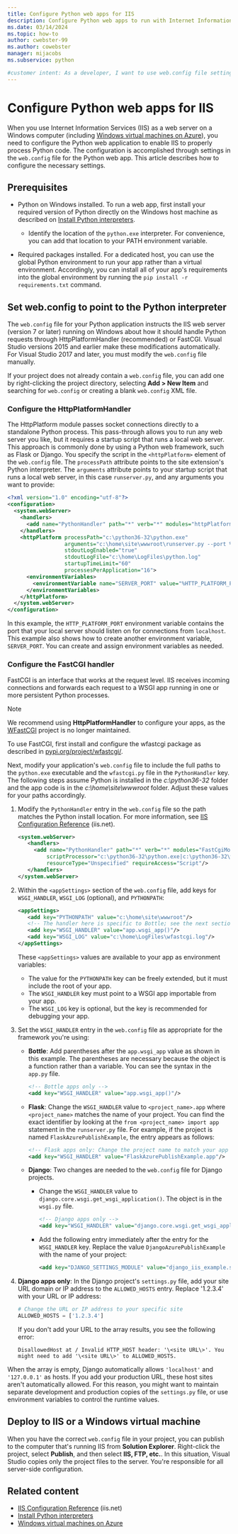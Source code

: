 ```yaml
---
title: Configure Python web apps for IIS
description: Configure Python web apps to run with Internet Information Services (IIS) from a Windows virtual machine by specifying settings in their web.config files. 
ms.date: 03/14/2024
ms.topic: how-to
author: cwebster-99
ms.author: cowebster
manager: mijacobs
ms.subservice: python

#customer intent: As a developer, I want to use web.config file settings so that I can configure Python web apps in Visual Studio to run with IIS from a Windows virtual machine.
---
```


# Configure Python web apps for IIS

When you use Internet Information Services (IIS) as a web server on a Windows computer (including [Windows virtual machines on Azure](/azure/architecture/reference-architectures/n-tier/windows-vm)), you need to configure the Python web application to enable IIS to properly process Python code. The configuration is accomplished through settings in the `web.config` file for the Python web app. This article describes how to configure the necessary settings.

## Prerequisites

- Python on Windows installed. To run a web app, first install your required version of Python directly on the Windows host machine as described on [Install Python interpreters](installing-python-interpreters.md).

   - Identify the location of the `python.exe` interpreter. For convenience, you can add that location to your PATH environment variable.

- Required packages installed. For a dedicated host, you can use the global Python environment to run your app rather than a virtual environment. Accordingly, you can install all of your app's requirements into the global environment by running the `pip install -r requirements.txt` command.

## Set web.config to point to the Python interpreter

The `web.config` file for your Python application instructs the IIS web server (version 7 or later) running on Windows about how it should handle Python requests through HttpPlatformHandler (recommended) or FastCGI. Visual Studio versions 2015 and earlier make these modifications automatically. For Visual Studio 2017 and later, you must modify the `web.config` file manually.

If your project does not already contain a `web.config` file, you can add one by right-clicking the project directory, selecting **Add > New Item** and searching for `web.config` or creating a blank `web.config` XML file.

### Configure the HttpPlatformHandler

The HttpPlatform module passes socket connections directly to a standalone Python process. This pass-through allows you to run any web server you like, but it requires a startup script that runs a local web server. This approach is commonly done by using a Python web framework, such as Flask or Django. You specify the script in the `<httpPlatform>` element of the `web.config` file. The `processPath` attribute points to the site extension's Python interpreter. The `arguments` attribute points to your startup script that runs a local web server, in this case `runserver.py`, and any arguments you want to provide:

```xml
<?xml version="1.0" encoding="utf-8"?>
<configuration>
  <system.webServer>
    <handlers>
      <add name="PythonHandler" path="*" verb="*" modules="httpPlatformHandler" resourceType="Unspecified"/>
    </handlers>
    <httpPlatform processPath="c:\python36-32\python.exe"
                  arguments="c:\home\site\wwwroot\runserver.py --port %HTTP_PLATFORM_PORT%"
                  stdoutLogEnabled="true"
                  stdoutLogFile="c:\home\LogFiles\python.log"
                  startupTimeLimit="60"
                  processesPerApplication="16">
      <environmentVariables>
        <environmentVariable name="SERVER_PORT" value="%HTTP_PLATFORM_PORT%" />
      </environmentVariables>
    </httpPlatform>
  </system.webServer>
</configuration>
```

In this example, the `HTTP_PLATFORM_PORT` environment variable contains the port that your local server should listen on for connections from `localhost`. This example also shows how to create another environment variable, `SERVER_PORT`. You can create and assign environment variables as needed.

### Configure the FastCGI handler

FastCGI is an interface that works at the request level. IIS receives incoming connections and forwards each request to a WSGI app running in one or more persistent Python processes.

> [!NOTE]
> We recommend using **HttpPlatformHandler** to configure your apps, as the [WFastCGI](https://pypi.org/project/wfastcgi/) project is no longer maintained. 

To use FastCGI, first install and configure the wfastcgi package as described in [pypi.org/project/wfastcgi/](https://pypi.io/project/wfastcgi).

Next, modify your application's `web.config` file to include the full paths to the `python.exe` executable and the `wfastcgi.py` file in the `PythonHandler` key. The following steps assume Python is installed in the *c:\python36-32* folder and the app code is in the *c:\home\site\wwwroot* folder. Adjust these values for your paths accordingly.

1. Modify the `PythonHandler` entry in the `web.config` file so the path matches the Python install location. For more information, see [IIS Configuration Reference](https://www.iis.net/configreference) (iis.net).

   ```xml
   <system.webServer>
      <handlers>
        <add name="PythonHandler" path="*" verb="*" modules="FastCgiModule"
            scriptProcessor="c:\python36-32\python.exe|c:\python36-32\wfastcgi.py"
            resourceType="Unspecified" requireAccess="Script"/>
      </handlers>
   </system.webServer>
   ```

1. Within the `<appSettings>` section of the `web.config` file, add keys for `WSGI_HANDLER`, `WSGI_LOG` (optional), and `PYTHONPATH`:

   ```xml
   <appSettings>
      <add key="PYTHONPATH" value="c:\home\site\wwwroot"/>
      <!-- The handler here is specific to Bottle; see the next section. -->
      <add key="WSGI_HANDLER" value="app.wsgi_app()"/>
      <add key="WSGI_LOG" value="c:\home\LogFiles\wfastcgi.log"/>
   </appSettings>
   ```

   These `<appSettings>` values are available to your app as environment variables:

   - The value for the `PYTHONPATH` key can be freely extended, but it must include the root of your app.
   - The `WSGI_HANDLER` key must point to a WSGI app importable from your app.
   - The `WSGI_LOG` key is optional, but the key is recommended for debugging your app.

1. Set the `WSGI_HANDLER` entry in the `web.config` file as appropriate for the framework you're using:

   - **Bottle**: Add parentheses after the `app.wsgi_app` value as shown in this example. The parentheses are necessary because the object is a function rather than a variable. You can see the syntax in the `app.py` file.

     ```xml
     <!-- Bottle apps only -->
     <add key="WSGI_HANDLER" value="app.wsgi_app()"/>
     ```

   - **Flask**: Change the `WSGI_HANDLER` value to `<project_name>.app` where `<project_name>` matches the name of your project. You can find the exact identifier by looking at the `from <project_name> import app` statement in the `runserver.py` file. For example, if the project is named `FlaskAzurePublishExample`, the entry appears as follows:

      ```xml
      <!-- Flask apps only: Change the project name to match your app -->
      <add key="WSGI_HANDLER" value="FlaskAzurePublishExample.app"/>
      ```

   - **Django**: Two changes are needed to the `web.config` file for Django projects.
   
      - Change the `WSGI_HANDLER` value to `django.core.wsgi.get_wsgi_application()`. The object is in the `wsgi.py` file.

         ```xml
         <!-- Django apps only -->
         <add key="WSGI_HANDLER" value="django.core.wsgi.get_wsgi_application()"/>
         ```

      - Add the following entry immediately after the entry for the `WSGI_HANDLER` key. Replace the value `DjangoAzurePublishExample` with the name of your project:

         ```xml
         <add key="DJANGO_SETTINGS_MODULE" value="django_iis_example.settings" />
         ```

1. **Django apps only**: In the Django project's `settings.py` file, add your site URL domain or IP address to the `ALLOWED_HOSTS` entry. Replace '1.2.3.4' with your URL or IP address:

   ```python
   # Change the URL or IP address to your specific site
   ALLOWED_HOSTS = ['1.2.3.4']
   ```

   If you don't add your URL to the array results, you see the following error:

   ```output
   DisallowedHost at / Invalid HTTP_HOST header: '\<site URL\>'. You might need to add '\<site URL\>' to ALLOWED_HOSTS.
   ```

  When the array is empty, Django automatically allows `'localhost'` and `'127.0.0.1'` as hosts. If you add your production URL, these host sites aren't automatically allowed. For this reason, you might want to maintain separate development and production copies of the `settings.py` file, or use environment variables to control the runtime values.

## Deploy to IIS or a Windows virtual machine

When you have the correct `web.config` file in your project, you can publish to the computer that's running IIS from **Solution Explorer**. Right-click the project, select **Publish**, and then select **IIS, FTP, etc.**. In this situation, Visual Studio copies only the project files to the server. You're responsible for all server-side configuration.

## Related content

- [IIS Configuration Reference](https://www.iis.net/configreference) (iis.net)
- [Install Python interpreters](installing-python-interpreters.md)
- [Windows virtual machines on Azure](/azure/architecture/reference-architectures/n-tier/windows-vm)
